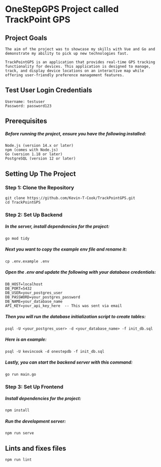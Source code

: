 # OneStepGPS Project called TrackPoint GPS

## Project Goals
```
The aim of the project was to showcase my skills with Vue and Go and demonstrate my ability to pick up new technologies fast. 

TrackPointGPS is an application that provides real-time GPS tracking functionality for devices. This application is designed to manage, track, and display device locations on an interactive map while offering user-friendly preference management features.
```

## Test User Login Credentials
```
Username: testuser
Password: password123
```

## Prerequisites
##### Before running the project, ensure you have the following installed:
```
Node.js (version 14.x or later)
npm (comes with Node.js)
Go (version 1.18 or later)
PostgreSQL (version 12 or later)
```

## Setting Up The Project
### Step 1: Clone the Repository
```
git clone https://github.com/Kevin-T-Cook/TrackPointGPS.git
cd TrackPointGPS
```

### Step 2: Set Up Backend
##### In the server, install dependencies for the project:
```
go mod tidy
```

##### Next you want to copy the example env file and rename it:
```
cp .env.example .env
```

##### Open the .env and update the following with your database credentials:
```
DB_HOST=localhost
DB_PORT=5432
DB_USER=your_postgres_user
DB_PASSWORD=your_postgres_password
DB_NAME=your_database_name
API_KEY=your_api_key_here  -- This was sent via email
```

##### Then you will run the database initialization script to create tables:
```
psql -U <your_postgres_user> -d <your_database_name> -f init_db.sql
```

##### Here is an example:
```
psql -U kevincook -d onestepdb -f init_db.sql
```

##### Lastly, you can start the backend server with this command:
```
go run main.go
```

### Step 3: Set Up Frontend
##### Install dependencies for the project:
```
npm install
```

##### Run the development server:
```
npm run serve
```

## Lints and fixes files
```
npm run lint
```